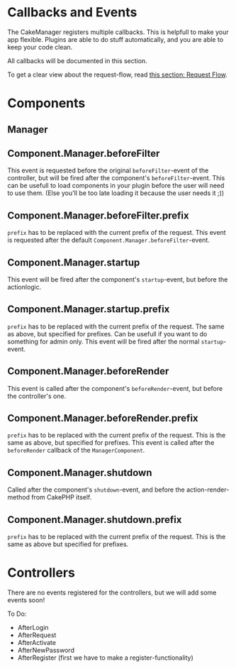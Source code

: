 Callbacks and Events
=========

The CakeManager registers multiple callbacks. This is helpfull to make your app flexible.
Plugins are able to do stuff automatically, and you are able to keep your code clean.

All callbacks will be documented in this section.

To get a clear view about the request-flow, read [this section: Request Flow](Request-Flow.md).

Components
==========

## Manager

## Component.Manager.beforeFilter

This event is requested before the original `beforeFilter`-event of the controller, but will be fired after the component's `beforeFilter`-event. This can be usefull to load components in your plugin before the user will need to use them. (Else you'll be too late loading it because the user needs it ;))

## Component.Manager.beforeFilter.prefix

`prefix` has to be replaced with the current prefix of the request.
This event is requested after the default `Component.Manager.beforeFilter`-event.

## Component.Manager.startup

This event will be fired after the component's  `startup`-event, but before the actionlogic.

## Component.Manager.startup.prefix

`prefix` has to be replaced with the current prefix of the request.
The same as above, but specified for prefixes. Can be usefull if you want to do something for admin only. This event will be fired after the normal `startup`-event.

## Component.Manager.beforeRender

This event is called after the component's `beforeRender`-event, but before the controller's one.

## Component.Manager.beforeRender.prefix

`prefix` has to be replaced with the current prefix of the request.
This is the same as above, but specified for prefixes.
This event is called after the `beforeRender` callback of the `ManagerComponent`.

## Component.Manager.shutdown

Called after the component's `shutdown`-event, and before the action-render-method from CakePHP itself.

## Component.Manager.shutdown.prefix

`prefix` has to be replaced with the current prefix of the request. This is the same as above but specified for prefixes.


Controllers
===========

There are no events registered for the controllers, but we will add some events soon!

To Do:

- AfterLogin
- AfterRequest
- AfterActivate
- AfterNewPassword
- AfterRegister (first we have to make a register-functionality)
